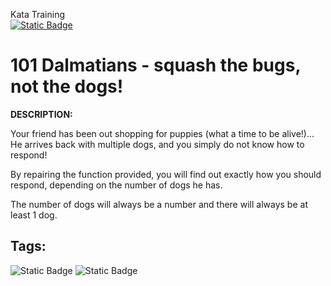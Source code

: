 Kata Training <br>
[![Static Badge](https://img.shields.io/badge/8kyu%20-%20black?style=flat&logo=codewars&labelColor=B1361E&color=black)](Javascript/8kyu)

# 101 Dalmatians - squash the bugs, not the dogs!

**DESCRIPTION:**<br>

Your friend has been out shopping for puppies (what a time to be alive!)... He arrives back with multiple dogs, and you simply do not know how to respond!

By repairing the function provided, you will find out exactly how you should respond, depending on the number of dogs he has.

The number of dogs will always be a number and there will always be at least 1 dog.


## Tags:

![Static Badge](https://img.shields.io/badge/fundamentals%20-%20purple?style=plastic) ![Static Badge](https://img.shields.io/badge/debugging%20-%20darkcyan?style=plastic)
